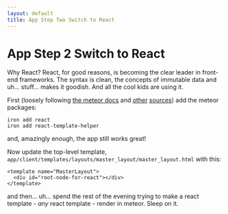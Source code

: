 ```yaml
---
layout: default
title: App Step Two Switch to React
---
```

# App Step 2 Switch to React
Why React? React, for good reasons, is becoming the clear leader in front-end frameworks. The syntax is clean, the concepts of immutable data and uh... stuff... makes it goodish. And all the cool kids are using it.

First (loosely following [the meteor docs](https://www.meteor.com/tutorials/react/components) and [other](https://react-in-meteor.readthedocs.org/en/latest/) [sources](https://www.discovermeteor.com/blog/react-for-meteor/)) add the meteor packages:

```
iron add react 
iron add react-template-helper
```

and, amazingly enough, the app still works great!

Now update the top-level template, 
`app/client/templates/layouts/master_layout/master_layout.html`
 with this:

```
<template name="MasterLayout">
  <div id="root-node-for-react"></div>
</template>
```

and then... uh... spend the rest of the evening trying to make a react template - *any* react template - render in meteor. Sleep on it.
